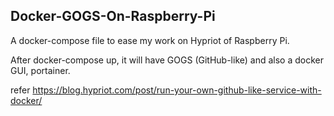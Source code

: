 ## Docker-GOGS-On-Raspberry-Pi

A docker-compose file to ease my work on Hypriot of Raspberry Pi.

After docker-compose up, it will have GOGS (GitHub-like) and also a docker GUI, portainer.

refer https://blog.hypriot.com/post/run-your-own-github-like-service-with-docker/
 
